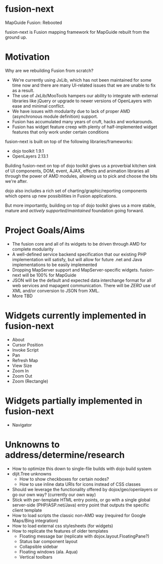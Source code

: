 fusion-next
===========

MapGuide Fusion: Rebooted

fusion-next is Fusion mapping framework for MapGuide rebuilt from the ground up.

Motivation
==========

Why are we rebuilding Fusion from scratch?

 * We're currently using JxLib, which has not been maintained for some time now and there are many UI-related issues that we are unable to fix as a result.
 * The use of JxLib/MooTools hampers our ability to integrate with external libraries like jQuery or upgrade to newer versions of OpenLayers with ease and minimal conflict.
 * We have issues with modularity due to lack of proper AMD (asynchronous module definition) support.
 * Fusion has accumulated many years of cruft, hacks and workarounds.
 * Fusion has widget feature creep with plenty of half-implemented widget features that only work under certain conditions

fusion-next is built on top of the following libraries/frameworks:

 * dojo toolkit 1.9.1
 * OpenLayers 2.13.1

Building fusion-next on top of dojo toolkit gives us a proverbial kitchen sink of UI components, DOM, event, AJAX, effects and animation libraries all through the power of AMD modules, allowing us to pick and choose the bits we're after.

dojo also includes a rich set of charting/graphic/reporting components which opens up new possibilities in Fusion applications.

But more importantly, building on top of dojo toolkit gives us a more stable, mature and *actively supported/maintained* foundation going forward.

Project Goals/Aims
==================

 * The fusion core and all of its widgets to be driven through AMD for complete modularity
 * A well-defined service backend specification that our existing PHP implementation will satisfy, but will allow for future .net and Java implementations to be easily implemented
 * Dropping MapServer support and MapServer-specific widgets. fusion-next will be 100% for MapGuide
 * JSON will be the default and expected data interchange format for all web services and mapagent communication. There will be _ZERO_ use of XML and/or conversion to JSON from XML.
 * More TBD

Widgets currently implemented in fusion-next
============================================

 * About
 * Cursor Position
 * Invoke Script
 * Pan
 * Refresh Map
 * View Size
 * Zoom In
 * Zoom Out
 * Zoom (Rectangle)

Widgets partially implemented in fusion-next
============================================

 * Navigator

Unknowns to address/determine/research
======================================

 * How to optimize this down to single-file builds with dojo build system
 * dijit.Tree unknowns
    * How to show checkboxes for certain nodes?
    * How to use inline data URIs for icons instead of CSS classes
 * Should we leverage the functionality offered by dojox/geo/openlayers or go our own way? (currently our own way)
 * Stick with per-template HTML entry points, or go with a single global server-side (PHP/ASP.net/Java) entry point that outputs the specific client template
 * How to load scripts the classic non-AMD way (required for Google Maps/Bing integration)
 * How to load external css stylesheets (for widgets)
 * How to replicate the features of older templates
    * Floating message bar (replicate with dojox.layout.FloatingPane?)
    * Status bar component layout
    * Collapsible sidebar
    * Floating windows (ala. Aqua)
    * Vertical toolbars